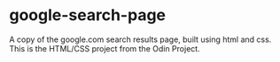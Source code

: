 # google-search-page
A copy of the google.com search results page, built using html and css. This is the HTML/CSS project from the Odin Project.
